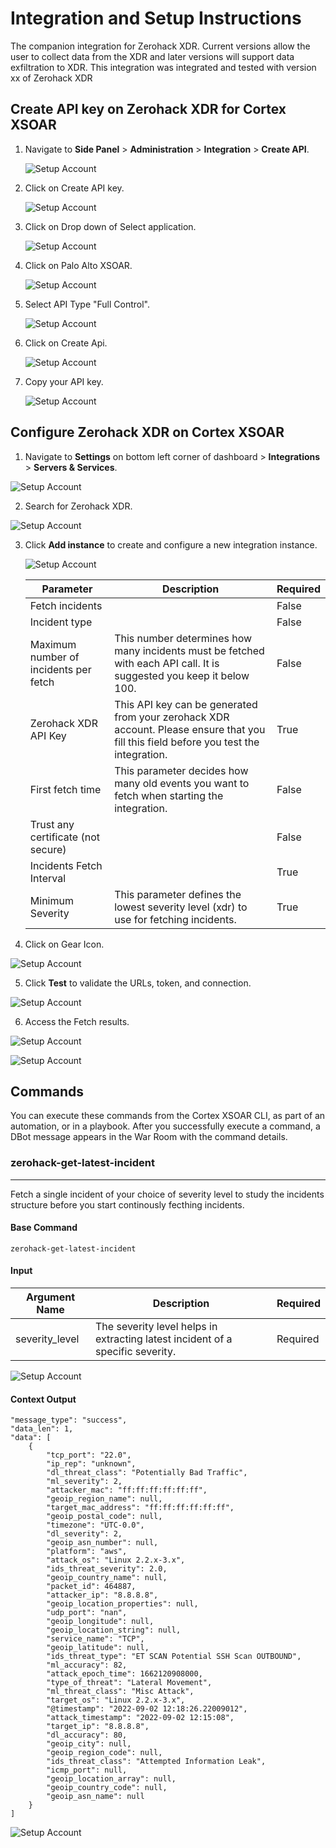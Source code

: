 # Integration and Setup Instructions

The companion integration for Zerohack XDR.
Current versions allow the user to collect data from the XDR and later versions will support data exfiltration to XDR.
This integration was integrated and tested with version xx of Zerohack XDR


## Create API key on Zerohack XDR for Cortex XSOAR

1. Navigate to **Side Panel** > **Administration** > **Integration** > **Create API**.


    ![Setup Account](./Readme_images/dashboard_sidepanel.png)





2. Click on Create API key.  


    ![Setup Account](./Readme_images/createAPI1.1.png)


3. Click on Drop down of Select application.


    ![Setup Account](./Readme_images/createAPI_2.1.png)


4. Click on Palo Alto XSOAR.



    ![Setup Account](./Readme_images/createAPI_3.1.png)





5. Select API Type "Full Control".


   ![Setup Account](./Readme_images/createAPI_4.1.png)



6. Click on Create Api.


   ![Setup Account](./Readme_images/createAPI_5.1.png)


7. Copy your API key.   


   ![Setup Account](./Readme_images/createAPI_6.1.png)
 
## Configure Zerohack XDR on Cortex XSOAR

1. Navigate to **Settings** on bottom left corner of dashboard > **Integrations** > **Servers & Services**.

![Setup Account](./Readme_images/xsoar_dash.png)


2. Search for Zerohack XDR.

![Setup Account](./Readme_images/settings_integrations.png)


3. Click **Add instance** to create and configure a new integration instance.

   ![Setup Account](./Readme_images/settings_integrations.png)

    | **Parameter** | **Description** | **Required** |
    | --- | --- | --- |
    | Fetch incidents |  | False |
    | Incident type |  | False |
    | Maximum number of incidents per fetch | This number determines how many incidents must be fetched with each API call. It is suggested you keep it below 100. | False |
    | Zerohack XDR API Key | This API key can be generated from your zerohack XDR account. Please ensure that you fill this field before you test the integration. | True |
    | First fetch time | This parameter decides how many old events you want to fetch when starting the integration. | False |
    | Trust any certificate (not secure) |  | False |
    | Incidents Fetch Interval |  | True |
    | Minimum Severity | This parameter defines the lowest severity level \(xdr\) to use for fetching incidents. | True |

4. Click on Gear Icon.



![Setup Account](./Readme_images/settings_integrations2.png)


5. Click **Test** to validate the URLs, token, and connection.


![Setup Account](./Readme_images/test_results.png)

6. Access the Fetch results.


![Setup Account](./Readme_images/settings_integrations1.png)


![Setup Account](./Readme_images/latest_fetch_history.png)   
## Commands
You can execute these commands from the Cortex XSOAR CLI, as part of an automation, or in a playbook.
After you successfully execute a command, a DBot message appears in the War Room with the command details.
### zerohack-get-latest-incident
***
Fetch a single incident of your choice of severity level to study the incidents structure before you start continously fecthing incidents.


#### Base Command

`zerohack-get-latest-incident`
#### Input

| **Argument Name** | **Description** | **Required** |
| --- | --- | --- |
| severity_level | The severity level helps in extracting latest incident of a specific severity. | Required | 




![Setup Account](./Readme_images/CLI_command_execute.png)


#### Context Output

    
    "message_type": "success",
    "data_len": 1,
    "data": [
        {
            "tcp_port": "22.0",
            "ip_rep": "unknown",
            "dl_threat_class": "Potentially Bad Traffic",
            "ml_severity": 2,
            "attacker_mac": "ff:ff:ff:ff:ff:ff",
            "geoip_region_name": null,
            "target_mac_address": "ff:ff:ff:ff:ff:ff",
            "geoip_postal_code": null,
            "timezone": "UTC-0.0",
            "dl_severity": 2,
            "geoip_asn_number": null,
            "platform": "aws",
            "attack_os": "Linux 2.2.x-3.x",
            "ids_threat_severity": 2.0,
            "geoip_country_name": null,
            "packet_id": 464887,
            "attacker_ip": "8.8.8.8",
            "geoip_location_properties": null,
            "udp_port": "nan",
            "geoip_longitude": null,
            "geoip_location_string": null,
            "service_name": "TCP",
            "geoip_latitude": null,
            "ids_threat_type": "ET SCAN Potential SSH Scan OUTBOUND",
            "ml_accuracy": 82,
            "attack_epoch_time": 1662120908000,
            "type_of_threat": "Lateral Movement",
            "ml_threat_class": "Misc Attack",
            "target_os": "Linux 2.2.x-3.x",
            "@timestamp": "2022-09-02 12:18:26.22009012",
            "attack_timestamp": "2022-09-02 12:15:08",
            "target_ip": "8.8.8.8",
            "dl_accuracy": 80,
            "geoip_city": null,
            "geoip_region_code": null,
            "ids_threat_class": "Attempted Information Leak",
            "icmp_port": null,
            "geoip_location_array": null,
            "geoip_country_code": null,
            "geoip_asn_name": null
        }
    ]


![Setup Account](./Readme_images/command_result.png)
